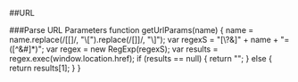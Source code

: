 
##URL

###Parse URL Parameters
        function getUrlParams(name) {
            name = name.replace(/[\[]/, "\\\[").replace(/[\]]/, "\\\]");
            var regexS = "[\\?&]" + name + "=([^&#]*)";
            var regex = new RegExp(regexS);
            var results = regex.exec(window.location.href);
            if (results == null) {
                return "";
            }
            else {
                return results[1];
            }
        }



